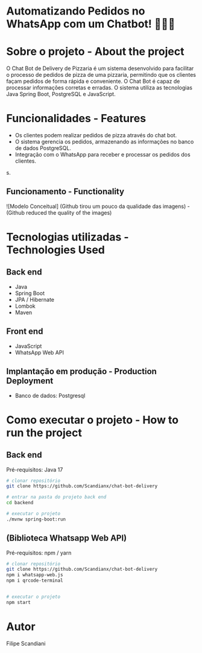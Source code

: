 # Automatizando Pedidos no WhatsApp com um Chatbot! 🍕🤖📱
 
# Sobre o projeto - About the project 


O Chat Bot de Delivery de Pizzaria é um sistema desenvolvido para facilitar o processo de pedidos de pizza de uma pizzaria, permitindo que os clientes façam pedidos de forma rápida e conveniente. O Chat Bot é capaz de processar informações corretas e erradas. O sistema utiliza as tecnologias Java Spring Boot, PostgreSQL e JavaScript.

# Funcionalidades - Features 

- Os clientes podem realizar pedidos de pizza através do chat bot.
- O sistema gerencia os pedidos, armazenando as informações no banco de dados PostgreSQL.
- Integração com o WhatsApp para receber e processar os pedidos dos clientes.

s.


## Funcionamento - Functionality
![Modelo Conceitual]
(Github tirou um pouco da qualidade das imagens) - (Github reduced the quality of the images)


# Tecnologias utilizadas - Technologies Used
## Back end
- Java
- Spring Boot
- JPA / Hibernate
- Lombok
- Maven

## Front end
- JavaScript
- WhatsApp Web API
  
  
## Implantação em produção - Production Deployment
- Banco de dados: Postgresql

# Como executar o projeto - How to run the project 

## Back end
Pré-requisitos: Java 17

```bash
# clonar repositório
git clone https://github.com/Scandianx/chat-bot-delivery

# entrar na pasta do projeto back end
cd backend

# executar o projeto
./mvnw spring-boot:run
```

## (Biblioteca Whatsapp Web API)
Pré-requisitos: npm / yarn

```bash
# clonar repositório
git clone https://github.com/Scandianx/chat-bot-delivery
npm i whatsapp-web.js
npm i qrcode-terminal


# executar o projeto
npm start
```

# Autor

Filipe Scandiani 



